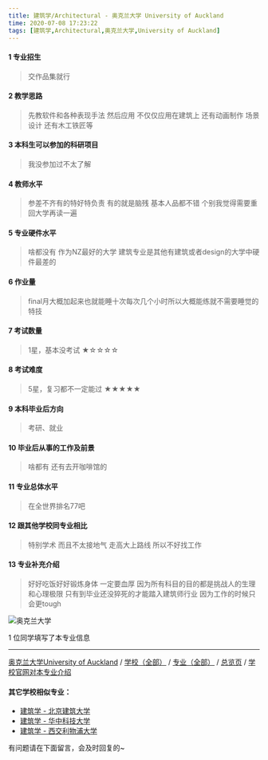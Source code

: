 ```yaml
---
title: 建筑学/Architectural - 奥克兰大学 University of Auckland
time: 2020-07-08 17:23:22
tags: [建筑学,Architectural,奥克兰大学,University of Auckland]
---
```

#### 1 专业招生
> 交作品集就行


#### 2 教学思路
> 先教软件和各种表现手法 然后应用 不仅仅应用在建筑上 还有动画制作 场景设计 还有木工铁匠等


#### 3 本科生可以参加的科研项目
>  我没参加过不太了解


#### 4 教师水平
> 参差不齐有的特好特负责 有的就是脑残 基本人品都不错 个别我觉得需要重回大学再读一遍


#### 5 专业硬件水平
> 啥都没有 作为NZ最好的大学 建筑专业是其他有建筑或者design的大学中硬件最差的


#### 6 作业量
> final月大概加起来也就能睡十次每次几个小时所以大概能练就不需要睡觉的特技


#### 7 考试数量
> 1星，基本没考试
★☆☆☆☆


#### 8 考试难度
> 5星，复习都不一定能过
★★★★★


#### 9 本科毕业后方向
> 考研、就业


#### 10 毕业后从事的工作及前景
> 啥都有 还有去开咖啡馆的


#### 11 专业总体水平
> 在全世界排名77吧


#### 12 跟其他学校同专业相比
> 特别学术 而且不太接地气 走高大上路线 所以不好找工作


#### 13 专业补充介绍
> 好好吃饭好好锻炼身体 一定要血厚 因为所有科目的目的都是挑战人的生理和心理极限 只有到毕业还没猝死的才能踏入建筑师行业 因为工作的时候只会更tough


![奥克兰大学](http://upload-images.jianshu.io/upload_images/6506516-3e784c49b8e90ddb.jpg?imageMogr2/auto-orient/strip%7CimageView2/2/w/1240)

1 位同学填写了本专业信息
***
[奥克兰大学University of Auckland](http://www.jianshu.com/p/27bc301d8488)  / [学校（全部）](http://www.jianshu.com/p/3efa6bcca419) / [专业（全部）](http://www.jianshu.com/p/2d4c6d3552c2) / [总览页](http://www.jianshu.com/p/445daeb4fa00) / [学校官网对本专业介绍](https://www.auckland.ac.nz/study-options/programmes/undergraduate/6206/bachelor-of-architectural-studies-bas)

#### 其它学校相似专业：
- [建筑学 - 北京建筑大学](http://www.jianshu.com/p/41ec2a97fb2d)
- [建筑学 - 华中科技大学](http://www.jianshu.com/p/f8b31bbcc6b9)
- [建筑学 - 西交利物浦大学](http://www.jianshu.com/p/d5e6f4b7f09d)

有问题请在下面留言，会及时回复的~
